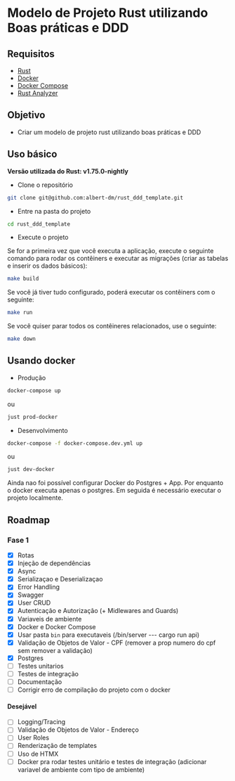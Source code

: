 # Modelo de Projeto Rust utilizando Boas práticas e DDD

## Requisitos

- [Rust](https://www.rust-lang.org/tools/install)
- [Docker](https://docs.docker.com/get-docker/)
- [Docker Compose](https://docs.docker.com/compose/install/)
- [Rust Analyzer](https://rust-analyzer.github.io/manual.html#installation)

## Objetivo

- Criar um modelo de projeto rust utilizando boas práticas e DDD

## Uso básico

**Versão utilizada do Rust: v1.75.0-nightly**

- Clone o repositório

```bash
git clone git@github.com:albert-dm/rust_ddd_template.git
```

- Entre na pasta do projeto

```bash
cd rust_ddd_template
```

- Execute o projeto

Se for a primeira vez que você executa a aplicação, execute o seguinte comando para rodar os contêiners e executar as migrações (criar as tabelas e inserir os dados básicos):

```bash
make build
```

Se você já tiver tudo configurado, poderá executar os contêiners com o seguinte:

```bash
make run
```

Se você quiser parar todos os contêineres relacionados, use o seguinte:

```bash
make down
```

## Usando docker

- Produção

```bash
docker-compose up
```

ou

```bash
just prod-docker
```

- Desenvolvimento

```bash
docker-compose -f docker-compose.dev.yml up
```

ou

```bash
just dev-docker
```

Ainda nao foi possível configurar Docker do Postgres + App. Por enquanto o docker executa apenas o postgres.
Em seguida é necessário executar o projeto localmente.

## Roadmap

### Fase 1

- [x] Rotas
- [x] Injeção de dependências
- [x] Async
- [x] Serializaçao e Deserializaçao
- [x] Error Handling
- [x] Swagger
- [x] User CRUD
- [x] Autenticação e Autorização (+ Midlewares and Guards)
- [x] Variaveis de ambiente
- [x] Docker e Docker Compose
- [x] Usar pasta `bin` para executaveis (/bin/server  ---  cargo run api)
- [x] Validação de Objetos de Valor - CPF (remover a prop numero do cpf sem remover a validação)
- [x] Postgres
- [ ] Testes unitarios
- [ ] Testes de integração
- [ ] Documentação
- [ ] Corrigir erro de compilação do projeto com o docker

#### Desejável

- [ ] Logging/Tracing
- [ ] Validação de Objetos de Valor - Endereço
- [ ] User Roles
- [ ] Renderização de templates
- [ ] Uso de HTMX
- [ ] Docker pra rodar testes unitário e testes de integração (adicionar variavel de ambiente com tipo de ambiente)
